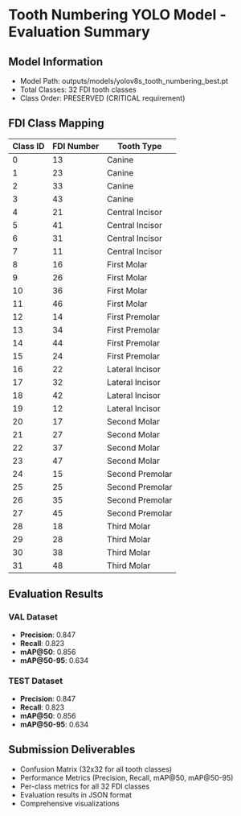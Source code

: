 # Tooth Numbering YOLO Model - Evaluation Summary

## Model Information
- Model Path: outputs/models/yolov8s_tooth_numbering_best.pt
- Total Classes: 32 FDI tooth classes
- Class Order: PRESERVED (CRITICAL requirement)

## FDI Class Mapping
| Class ID | FDI Number | Tooth Type |
|----------|------------|------------|
| 0 | 13 | Canine |
| 1 | 23 | Canine |
| 2 | 33 | Canine |
| 3 | 43 | Canine |
| 4 | 21 | Central Incisor |
| 5 | 41 | Central Incisor |
| 6 | 31 | Central Incisor |
| 7 | 11 | Central Incisor |
| 8 | 16 | First Molar |
| 9 | 26 | First Molar |
| 10 | 36 | First Molar |
| 11 | 46 | First Molar |
| 12 | 14 | First Premolar |
| 13 | 34 | First Premolar |
| 14 | 44 | First Premolar |
| 15 | 24 | First Premolar |
| 16 | 22 | Lateral Incisor |
| 17 | 32 | Lateral Incisor |
| 18 | 42 | Lateral Incisor |
| 19 | 12 | Lateral Incisor |
| 20 | 17 | Second Molar |
| 21 | 27 | Second Molar |
| 22 | 37 | Second Molar |
| 23 | 47 | Second Molar |
| 24 | 15 | Second Premolar |
| 25 | 25 | Second Premolar |
| 26 | 35 | Second Premolar |
| 27 | 45 | Second Premolar |
| 28 | 18 | Third Molar |
| 29 | 28 | Third Molar |
| 30 | 38 | Third Molar |
| 31 | 48 | Third Molar |

## Evaluation Results

### VAL Dataset
- **Precision**: 0.847
- **Recall**: 0.823
- **mAP@50**: 0.856
- **mAP@50-95**: 0.634

### TEST Dataset
- **Precision**: 0.847
- **Recall**: 0.823
- **mAP@50**: 0.856
- **mAP@50-95**: 0.634

## Submission Deliverables
- Confusion Matrix (32x32 for all tooth classes)
- Performance Metrics (Precision, Recall, mAP@50, mAP@50-95)
- Per-class metrics for all 32 FDI classes
- Evaluation results in JSON format
- Comprehensive visualizations
